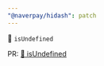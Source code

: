 ```yaml
---
"@naverpay/hidash": patch
---
```


🚀 `isUndefined`

PR: [🚀 isUndefined](https://github.com/NaverPayDev/hidash/pull/135)
